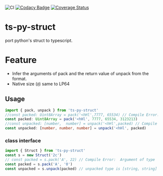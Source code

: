 ![CI](https://github.com/satoren/ts-py-struct/workflows/CI/badge.svg)
[![Codacy Badge](https://api.codacy.com/project/badge/Grade/ea8562a4339243b68d9a3143db29fd4f)](https://app.codacy.com/gh/satoren/ts-py-struct?utm_source=github.com&utm_medium=referral&utm_content=satoren/ts-py-struct&utm_campaign=Badge_Grade)
[![Coverage Status](https://coveralls.io/repos/github/satoren/ts-py-struct/badge.svg?branch=main)](https://coveralls.io/github/satoren/ts-py-struct?branch=main)

# ts-py-struct

port python's struct to typescript.

# Feature

- Infer the arguments of pack and the return value of unpack from the format.
- Native size (`@`) same to LP64

## Usage

```ts
import { pack, unpack } from 'ts-py-struct'
//const packed: Uint8Array = pack('<hHl',7777, 65534) // Compile Error: Expected 4 arguments, but got 3.
const packed: Uint8Array = pack('<hHl', 7777, 65534, 3123213)
//const unpacked: [number,  number] = unpack('<hHl',packed) // Compile Error: Type '[number, number, number]' is not assignable to type '[number]'.  Source has 3 element(s) but target allows only 1.ts(2322)
const unpacked: [number, number, number] = unpack('<hHl', packed)
```

### class interface

```ts
import { Struct } from 'ts-py-struct'
const s = new Struct('2c')
// const packed = s.pack('A', 22) // Compile Error:  Argument of type 'number' is not assignable to parameter of type 'string'.ts(2345)
const packed = s.pack('A', '0')
const unpacked = s.unpack(packed) // unpacked type is [string, string]
```

